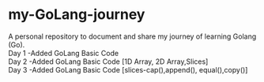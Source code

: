 # my-GoLang-journey
 A personal repository to document and share my journey of learning Golang (Go).
<br>Day 1 -Added GoLang Basic Code
<br>Day 2 -Added GoLang Basic Code [1D Array, 2D Array,Slices]
<br>Day 3 -Added GoLang Basic Code [slices-cap(),append(), equal(),copy()]